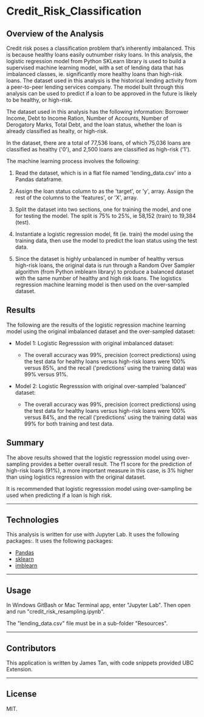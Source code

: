 # Credit_Risk_Classification

## Overview of the Analysis

Credit risk poses a classification problem that’s inherently imbalanced. This is because healthy loans easily outnumber risky loans. In this analysis, the logistic regression model from Python SKLearn library is used to build a supervised machine learning model, with a set of lending data that has imbalanced classes, ie. significantly more healthy loans than high-risk loans. The dataset used in this analysis is the historical lending activity from a peer-to-peer lending services company. The model built through this analysis can be used to predict if a loan to be approved in the future is likely to be healthy, or high-risk.

The dataset used in this analysis has the following information: Borrower Income, Debt to Income Ration, Number of Accounts, Number of Derogatory Marks, Total Debt, and the loan status, whether the loan is already classified as healty, or high-risk.

In the dataset, there are a total of 77,536 loans, of which 75,036 loans are classified as healthy ('0'), and 2,500 loans are classified as high-risk ('1').

The machine learning process involves the following:

1. Read the dataset, which is in a flat file named 'lending_data.csv' into a Pandas dataframe.

2. Assign the loan status column to as the 'target', or 'y', array. Assign the rest of the columns to the 'features', or 'X', array.

3. Split the dataset into two sections, one for training the model, and one for testing the model. The split is 75% to 25%, ie 58,152 (train) to 19,384 (test).

4. Instantiate a logistic regression model, fit (ie. train) the model using the training data, then use the model to predict the loan status using the test data.

5. Since the dataset is highly unbalanced in number of healthy versus high-risk loans, the original data is run through a Random Over Sampler algorithm (from Python imblearn library) to produce a balanced dataset with the same number of healthy and high risk loans. The logistics regression machine learning model is then used on the over-sampled dataset.


## Results

The following are the results of the logistic regression machine learning model using the original imbalanced dataset and the over-sampled dataset:

* Model 1: Logistic Regresssion with original imbalanced dataset:
  * The overall accuracy was 99%, precision (correct predictions) using the test data for healthy loans versus high-risk loans were 100% versus 85%, and the recall ('predictions' using the training data) was 99% versus 91%.


* Model 2: Logistic Regresssion with original over-sampled 'balanced' dataset:
  * The overall accuracy was 99%, precision (correct predictions) using the test data for healthy loans versus high-risk loans were 100% versus 84%, and the recall ('predictions' using the training data) was 99% for both training and test data.


## Summary

The above results showed that the logistic regresssion model using over-sampling provides a better overall result. The f1 score for the prediction of high-risk loans (91%), a more important measure in this case, is 3% higher than using logistics regression with the original dataset.

It is recommended that logistic regresssion model using over-sampling be used when predicting if a loan is high risk.


---

## Technologies

This analysis is written for use with Jupyter Lab. It uses the following packages:. It uses the following packages:

* [Pandas](https://github.com/pandas-dev/pandas)
* [sklearn](https://scikit-learn.org)
* [imblearn](https://imbalanced-learn.org)


---

## Usage

In Windows GitBash or Mac Terminal app, enter "Jupyter Lab". Then open and run "credit_risk_resampling.ipynb".

The "lending_data.csv" file must be in a sub-folder "Resources".


---

## Contributors

This application is written by James Tan, with code snippets provided UBC Extension.

---

## License

MIT.

